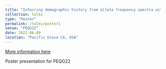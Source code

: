 ```yaml
---
title: "Inferring demographic history from allele frequency spectra with multi-layer perceptron regressors"
collection: talks
type: "Poster"
permalink: /talks/poster1
venue: "PEQG22"
date: 2022-06-09
location: "Pacific Grove CA, USA"
---
```


[More information here](http://exampleurl.com)

Poster presentation for PEQG22
